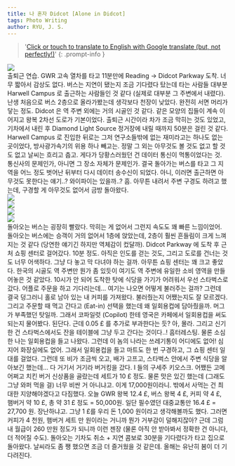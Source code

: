```yaml
---
title: 나 혼자 Didcot [Alone in Didcot]
tags: Photo Writing
author: RYU, J. S.
---
```


> '[Click or touch to translate to English with Google translate (but, not perfectly!)](https://jinseuk56-github-io.translate.goog/posts/0001/?_x_tr_sl=ko&_x_tr_tl=en&_x_tr_hl=ko&_x_tr_pto=wapp)'
{: .prompt-info }


  <div class="card card--clickable">
    <div class="card__image">
      <img class="image" src="https://onedrive.live.com/embed?resid=F96DE3EAE83811FB%2182974&authkey=%21AI0y3qaFhOpFBU8&width=1024"/>
    </div>
  </div>
출퇴근 연습. GWR 고속 열차를 타고 11분만에 Reading -> Didcot Parkway 도착. 너무 짧아서 감상도 없다. 버스는 지연이 됐는지 조금 기다렸다 탔는데 타는 사람들 대부분 Harwell Campus 로 출근하는 사람들인 것 같다 (실제로 대부분 그 주변에서 내렸다). 난생 처음으로 버스 2층으로 올라가봤는데 생각보다 천장이 낮았다. 완전히 서면 머리가 닿는 정도. Didcot 은 역 주변 외에는 거의 시골인 것 같다. 같은 모양의 집들이 계속 이어지고 왕복 2차선 도로가 기본이었다. 출퇴근 시간이라 차가 조금 막히는 것도 있었고, 기차에서 내린 후 Diamond Light Source 정거장에 내릴 때까지 50분은 걸린 것 같다. Harwell Campus 로 진입한 뒤로는 그저 연구소들밖에 없는 재미라고는 하나도 없는 곳이었다, 방사광가속기의 위용 하나 빼고는. 정말 그 외는 아무것도 볼 것도 없고 할 것도 없고 날씨는 흐리고 춥고. 게다가 당황스러웠던 건 데이터 통신이 먹통이었다는 것. 통신사의 문제인가, 아니면 그 장소 자체가 문제인가. 결국 돌아가는 버스를 타고 그 지역을 어느 정도 벗어난 뒤부터 다시 데이터 송수신이 되었다. 아니, 이러면 출근하면 아무것도 못한다는 얘기..? 와이파이는 있을까..? 흠. 아무튼 내려서 주변 구경도 하려고 했는데, 구경할 게 아무것도 없어서 금방 돌아왔다.
<br>

<div class="grid-container">
  <div class="grid grid--p-1">
    <div class="cell cell--6"><a href="">
  <div class="card card--clickable">
    <div class="card__image">
      <img class="image" src="https://onedrive.live.com/embed?resid=F96DE3EAE83811FB%2182970&authkey=%21AA6gdYKe-yYypeY&height=1024"/>
    </div>
  </div>
</a></div>
    <div class="cell cell--6"><a href="">
  <div class="card card--clickable">
    <div class="card__image">
      <img class="image" src="https://onedrive.live.com/embed?resid=F96DE3EAE83811FB%2182968&authkey=%21AFEnj_Vp1zkFxAo&height=1024"/>
    </div>
  </div>
</a></div>
    <div class="cell cell--6"><a href="">
  <div class="card card--clickable">
    <div class="card__image">
      <img class="image" src="https://onedrive.live.com/embed?resid=F96DE3EAE83811FB%2182969&authkey=%21ABCBSqd3W9_jxNw&height=1024"/>
    </div>
  </div>
</a></div>
    <div class="cell cell--6"><a href="">
  <div class="card card--clickable">
    <div class="card__image">
      <img class="image" src="https://onedrive.live.com/embed?resid=F96DE3EAE83811FB%2182971&authkey=%21ABrDiSb-orZ4inY&height=1024"/>
    </div>
  </div>
</a></div>
  </div>
</div>
돌아오는 버스는 굉장히 빨랐다. 막히는 게 없어서 그런지 속도도 꽤 빠른 느낌이었어. 돌아오는 버스에는 승객이 거의 없어서 1층에 앉았는데, 2층이 훨씬 흔들림이 크게 느껴지는 것 같다 (당연한 얘기긴 하지만 역체감이 컸달까). Didcot Parkway 에 도착 후 근처 쇼핑 센터로 걸어갔다. 10분 정도. 아직은 인도를 걷는 것도, 그리고 도로를 건너는 것도 너무 어색하다. 그냥 다 놓고 막 다녀야 하는 걸까. 아무튼 쇼핑 센터는 꽤 크고 좋았다. 한국의 시골도 역 주변만 뭔가 좀 있듯이 여기도 역 주변에 유일한 소비 영역을 만들어놓은 것 같았다. 10시가 안 되어 도착한 탓에 식당을 가기가 어려워서 우선 스타벅스로 갔다. 어플로 주문을 하고 기다리는데... 여기는 나오면 어떻게 불러주는 걸까? 그런데 결국 덩그러니 홀로 남아 있는 내 커피를 가져왔다. 불러줬는지 어쨌는지도 잘 모르겠다. 그리고 주문할 때 먹고 간다고 (Eat-in) 선택을 했는데 왜 일회용컵에 담아줬을까. 머그가 부족했던 탓일까. 그래서 코파일럿 (Copilot) 한테 영국은 카페에서 일회용컵을 써도 되는지 물어봤다. 된단다. 근데 0.05 £ 를 추가로 부과한다는 듯? 아, 몰라. 그리고 신기한 건 스타벅스에서도 잔을 테이블에 그냥 두고 간다는 것이다..! 흠터레스팅. 물론 소심한 나는 일회용컵을 들고 나왔다. 그런데 이 놈의 나라는 쓰레기통이 어디에도 없어! 심지어 화장실에도 없어. 그래서 일회용컵을 들고 마트도 한 번 구경하고, 그 쇼핑 센터 일대를 걸었다. 그런데 또 비가 조금씩 오고, 배가 고프고, 스타벅스 안에서 주변 식당을 알아보긴 했는데... 다 거기서 거기라 버거킹을 갔다. I 들의 구세주 키오스크. 어쨌든 고메 어쩌고 치킨 버거 신상품을 골랐는데 세트가 10 £ 정도. 물론 맛은 있긴 했는데 (그래도 그냥 와퍼 먹을 걸) 너무 비싼 거 아니냐고. 이게 17,000원이라니. 밖에서 사먹는 건 최대한 지양해야겠다고 다짐했다. 오늘 GWR 왕복 12.4 £, 버스 왕복 4 £, 커피 약 4 £, 햄버거 약 10 £, 총 약 31 £ 정도 = 50,000원. 일단 필수였던 대중교통만 16.4 £ = 27,700 원. 장난하냐고. 그냥 1 £를 우리 돈 1,000 원이라고 생각해볼까도 했다. 그러면 커피가 4 천원, 햄버거 세트 만 원이라는 거니까 뭔가 거부감이 덜해지잖아? 근데 그럼 내 월급이 260 만원 정도가 되니까 이런 젠장 (물론 아직 안 받아봐서 정확한 건 아니다, 더 적어질 수도). 돌아오는 기차도 취소 + 지연 콤보로 30분을 기다렸다가 타고 집으로 돌아왔다. 날씨라도 좀 쨍 했으면 조금 더 즐거웠을 것 같은데. 올해는 유난히 봄이 더 기다려진다.